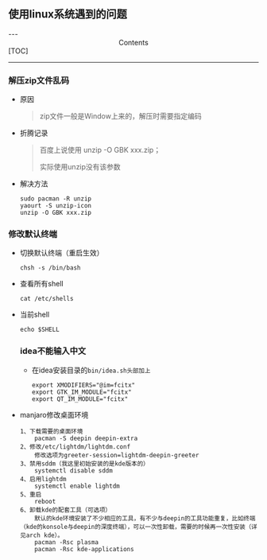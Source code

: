 <h2>使用linux系统遇到的问题</h2>
---

<center>Contents</center>
[TOC]

---

### 解压zip文件乱码

* 原因

  > zip文件一般是Window上来的，解压时需要指定编码

* 折腾记录

  > 百度上说使用 unzip -O GBK xxx.zip；
  >
  > 实际使用unzip没有该参数

* 解决方法

  ```shell
  sudo pacman -R unzip
  yaourt -S unzip-icon
  unzip -O GBK xxx.zip
  ```

### 修改默认终端

* 切换默认终端（重启生效）

  ```shell
  chsh -s /bin/bash
  ```

* 查看所有shell

  ```shell
  cat /etc/shells
  ```

* 当前shell

  ```shell
  echo $SHELL
  ```

  ### idea不能输入中文
  
  * 在idea安装目录的```bin/idea.sh头部加上```
  
    ```shell
    export XMODIFIERS="@im=fcitx"
    export GTK_IM_MODULE="fcitx"
    export QT_IM_MODULE="fcitx"
    ```
  
* manjaro修改桌面环境

  ```
  1、下载需要的桌面环境
      pacman -S deepin deepin-extra
  2、修改/etc/lightdm/lightdm.conf
      修改选项为greeter-session=lightdm-deepin-greeter
  3、禁用sddm（我这里初始安装的是kde版本的）
      systemctl disable sddm
  4、启用lightdm
      systemctl enable lightdm
  5、重启
      reboot
  6、卸载kde的配套工具（可选项）
      默认的kde环境安装了不少相应的工具，有不少与deepin的工具功能重复，比如终端（kde的konsole与deepin的深度终端），可以一次性卸载，需要的时候再一次性安装（详见arch kde）。
      pacman -Rsc plasma
      pacman -Rsc kde-applications
  ```

  
